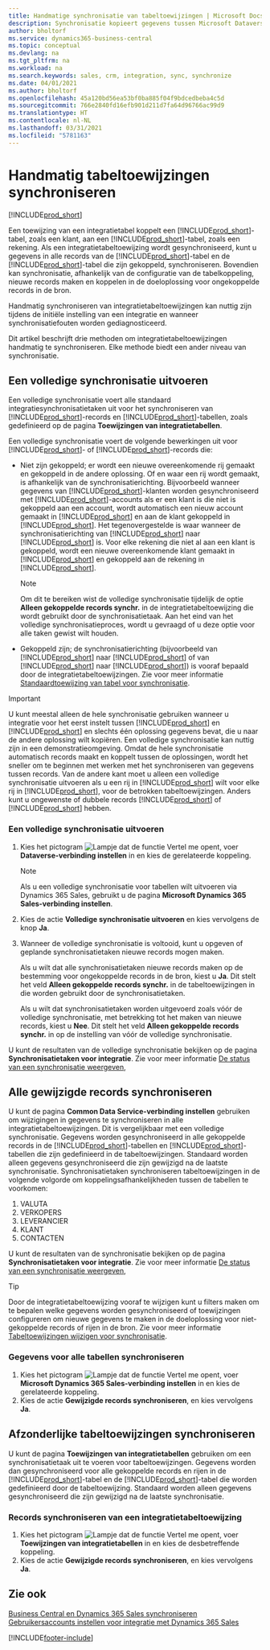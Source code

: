 ```yaml
---
title: Handmatige synchronisatie van tabeltoewijzingen | Microsoft Docs
description: Synchronisatie kopieert gegevens tussen Microsoft Dataverse-tabellen en Business Central en houdt de gegevens in beide systemen up-to-date.
author: bholtorf
ms.service: dynamics365-business-central
ms.topic: conceptual
ms.devlang: na
ms.tgt_pltfrm: na
ms.workload: na
ms.search.keywords: sales, crm, integration, sync, synchronize
ms.date: 04/01/2021
ms.author: bholtorf
ms.openlocfilehash: 45a120bd56ea53bf0ba885f04f9bdcedbeba4c5d
ms.sourcegitcommit: 766e2840fd16efb901d211d7fa64d96766ac99d9
ms.translationtype: HT
ms.contentlocale: nl-NL
ms.lasthandoff: 03/31/2021
ms.locfileid: "5781163"
---
```

# <a name="manually-synchronize-table-mappings"></a>Handmatig tabeltoewijzingen synchroniseren
[!INCLUDE[prod_short](includes/cc_data_platform_banner.md)]

Een toewijzing van een integratietabel koppelt een [!INCLUDE[prod_short](includes/prod_short.md)]-tabel, zoals een klant, aan een [!INCLUDE[prod_short](includes/cds_long_md.md)]-tabel, zoals een rekening. Als een integratietabeltoewijzing wordt gesynchroniseerd, kunt u gegevens in alle records van de [!INCLUDE[prod_short](includes/prod_short.md)]-tabel en de [!INCLUDE[prod_short](includes/cds_long_md.md)]-tabel die zijn gekoppeld, synchroniseren. Bovendien kan synchronisatie, afhankelijk van de configuratie van de tabelkoppeling, nieuwe records maken en koppelen in de doeloplossing voor ongekoppelde records in de bron.  

Handmatig synchroniseren van integratietabeltoewijzingen kan nuttig zijn tijdens de initiële instelling van een integratie en wanneer synchronisatiefouten worden gediagnosticeerd.  

Dit artikel beschrijft drie methoden om integratietabeltoewijzingen handmatig te synchroniseren. Elke methode biedt een ander niveau van synchronisatie.

## <a name="run-a-full-synchronization"></a>Een volledige synchronisatie uitvoeren
Een volledige synchronisatie voert alle standaard integratiesynchronisatietaken uit voor het synchroniseren van [!INCLUDE[prod_short](includes/prod_short.md)]-records en [!INCLUDE[prod_short](includes/cds_long_md.md)]-tabellen, zoals gedefinieerd op de pagina **Toewijzingen van integratietabellen**. 

Een volledige synchronisatie voert de volgende bewerkingen uit voor [!INCLUDE[prod_short](includes/prod_short.md)]- of [!INCLUDE[prod_short](includes/cds_long_md.md)]-records die:

* Niet zijn gekoppeld; er wordt een nieuwe overeenkomende rij gemaakt en gekoppeld in de andere oplossing.
Of en waar een rij wordt gemaakt, is afhankelijk van de synchronisatierichting. Bijvoorbeeld wanneer gegevens van [!INCLUDE[prod_short](includes/prod_short.md)]-klanten worden gesynchroniseerd met [!INCLUDE[prod_short](includes/cds_long_md.md)]-accounts als er een klant is die niet is gekoppeld aan een account, wordt automatisch een nieuw account gemaakt in [!INCLUDE[prod_short](includes/cds_long_md.md)] en aan de klant gekoppeld in [!INCLUDE[prod_short](includes/prod_short.md)]. Het tegenovergestelde is waar wanneer de synchronisatierichting van [!INCLUDE[prod_short](includes/cds_long_md.md)] naar [!INCLUDE[prod_short](includes/prod_short.md)] is. Voor elke rekening die niet al aan een klant is gekoppeld, wordt een nieuwe overeenkomende klant gemaakt in [!INCLUDE[prod_short](includes/prod_short.md)] en gekoppeld aan de rekening in [!INCLUDE[prod_short](includes/cds_long_md.md)].  

     > [!NOTE]  
     >  Om dit te bereiken wist de volledige synchronisatie tijdelijk de optie **Alleen gekoppelde records synchr.** in de integratietabeltoewijzing die wordt gebruikt door de synchronisatietaak. Aan het eind van het volledige synchronisatieproces, wordt u gevraagd of u deze optie voor alle taken gewist wilt houden.  

* Gekoppeld zijn; de synchronisatierichting (bijvoorbeeld van [!INCLUDE[prod_short](includes/prod_short.md)] naar [!INCLUDE[prod_short](includes/cds_long_md.md)] of van [!INCLUDE[prod_short](includes/cds_long_md.md)] naar [!INCLUDE[prod_short](includes/prod_short.md)]) is vooraf bepaald door de integratietabeltoewijzingen. Zie voor meer informatie [Standaardtoewijzing van tabel voor synchronisatie](admin-synchronizing-business-central-and-sales.md#standard-table-mapping-for-synchronization).  

> [!IMPORTANT]  
>  U kunt meestal alleen de hele synchronisatie gebruiken wanneer u integratie voor het eerst instelt tussen [!INCLUDE[prod_short](includes/prod_short.md)] en [!INCLUDE[prod_short](includes/cds_long_md.md)] en slechts één oplossing gegevens bevat, die u naar de andere oplossing wilt kopiëren. Een volledige synchronisatie kan nuttig zijn in een demonstratieomgeving. Omdat de hele synchronisatie automatisch records maakt en koppelt tussen de oplossingen, wordt het sneller om te beginnen met werken met het synchroniseren van gegevens tussen records. Van de andere kant moet u alleen een volledige synchronisatie uitvoeren als u een rij in [!INCLUDE[prod_short](includes/prod_short.md)] wilt voor elke rij in [!INCLUDE[prod_short](includes/cds_long_md.md)], voor de betrokken tabeltoewijzingen. Anders kunt u ongewenste of dubbele records [!INCLUDE[prod_short](includes/prod_short.md)] of [!INCLUDE[prod_short](includes/cds_long_md.md)] hebben.  

### <a name="to-run-a-full-synchronization"></a>Een volledige synchronisatie uitvoeren  
1.  Kies het pictogram ![Lampje dat de functie Vertel me opent](media/ui-search/search_small.png "Vertel me wat u wilt doen"), voer **Dataverse-verbinding instellen** in en kies de gerelateerde koppeling.

    > [!NOTE]
    > Als u een volledige synchronisatie voor tabellen wilt uitvoeren via Dynamics 365 Sales, gebruikt u de pagina **Microsoft Dynamics 365 Sales-verbinding instellen**.

2.  Kies de actie **Volledige synchronisatie uitvoeren** en kies vervolgens de knop **Ja**.  
3.  Wanneer de volledige synchronisatie is voltooid, kunt u opgeven of geplande synchronisatietaken nieuwe records mogen maken.  

    Als u wilt dat alle synchronisatietaken nieuwe records maken op de bestemming voor ongekoppelde records in de bron, kiest u **Ja**. Dit stelt het veld **Alleen gekoppelde records synchr.** in de tabeltoewijzingen in die worden gebruikt door de synchronisatietaken.  

    Als u wilt dat synchronisatietaken worden uitgevoerd zoals vóór de volledige synchronisatie, met betrekking tot het maken van nieuwe records, kiest u **Nee**. Dit stelt het veld **Alleen gekoppelde records synchr.** in op de instelling van vóór de volledige synchronisatie.  

U kunt de resultaten van de volledige synchronisatie bekijken op de pagina **Synchronisatietaken voor integratie**. Zie voor meer informatie [De status van een synchronisatie weergeven](admin-how-to-view-synchronization-status.md),  

## <a name="synchronizing-all-modified-records"></a>Alle gewijzigde records synchroniseren
U kunt de pagina **Common Data Service-verbinding instellen** gebruiken om wijzigingen in gegevens te synchroniseren in alle integratietabeltoewijzingen. Dit is vergelijkbaar met een volledige synchronisatie. Gegevens worden gesynchroniseerd in alle gekoppelde records in de [!INCLUDE[prod_short](includes/prod_short.md)]-tabellen en [!INCLUDE[prod_short](includes/cds_long_md.md)]-tabellen die zijn gedefinieerd in de tabeltoewijzingen. Standaard worden alleen gegevens gesynchroniseerd die zijn gewijzigd na de laatste synchronisatie. Synchronisatietaken synchroniseren tabeltoewijzingen in de volgende volgorde om koppelingsafhankelijkheden tussen de tabellen te voorkomen:  

1.  VALUTA  
2.  VERKOPERS  
3.  LEVERANCIER  
4.  KLANT  
5.  CONTACTEN  

U kunt de resultaten van de synchronisatie bekijken op de pagina **Synchronisatietaken voor integratie**. Zie voor meer informatie [De status van een synchronisatie weergeven](admin-how-to-view-synchronization-status.md),  

> [!TIP]  
>  Door de integratietabeltoewijzing vooraf te wijzigen kunt u filters maken om te bepalen welke gegevens worden gesynchroniseerd of toewijzingen configureren om nieuwe gegevens te maken in de doeloplossing voor niet-gekoppelde records of rijen in de bron. Zie voor meer informatie [Tabeltoewijzingen wijzigen voor synchronisatie](admin-how-to-modify-table-mappings-for-synchronization.md).

### <a name="to-synchronize-data-for-all-tables"></a>Gegevens voor alle tabellen synchroniseren  
1.  Kies het pictogram ![Lampje dat de functie Vertel me opent](media/ui-search/search_small.png "Vertel me wat u wilt doen"), voer **Microsoft Dynamics 365 Sales-verbinding instellen** in en kies de gerelateerde koppeling.
2.  Kies de actie **Gewijzigde records synchroniseren**, en kies vervolgens **Ja**.  

## <a name="synchronize-individual-table-mappings"></a>Afzonderlijke tabeltoewijzingen synchroniseren
U kunt de pagina **Toewijzingen van integratietabellen** gebruiken om een synchronisatietaak uit te voeren voor tabeltoewijzingen. Gegevens worden dan gesynchroniseerd voor alle gekoppelde records en rijen in de [!INCLUDE[prod_short](includes/prod_short.md)]-tabel en de [!INCLUDE[prod_short](includes/cds_long_md.md)]-tabel die worden gedefinieerd door de tabeltoewijzing. Standaard worden alleen gegevens gesynchroniseerd die zijn gewijzigd na de laatste synchronisatie.  

### <a name="to-synchronize-records-of-an-integration-table-mapping"></a>Records synchroniseren van een integratietabeltoewijzing  
1.  Kies het pictogram ![Lampje dat de functie Vertel me opent](media/ui-search/search_small.png "Vertel me wat u wilt doen"), voer **Toewijzingen van integratietabellen** in en kies de desbetreffende koppeling.
2.  Kies de actie **Gewijzigde records synchroniseren**, en kies vervolgens **Ja**.  

## <a name="see-also"></a>Zie ook  
[Business Central en Dynamics 365 Sales synchroniseren](admin-synchronizing-business-central-and-sales.md)   
[Gebruikersaccounts instellen voor integratie met Dynamics 365 Sales](admin-setting-up-integration-with-dynamics-sales.md)   


[!INCLUDE[footer-include](includes/footer-banner.md)]